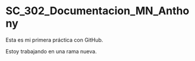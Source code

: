 # SC\_302\_Documentacion\_MN\_Anthony

Esta es mi primera práctica con GitHub.



Estoy trabajando en una rama nueva.



